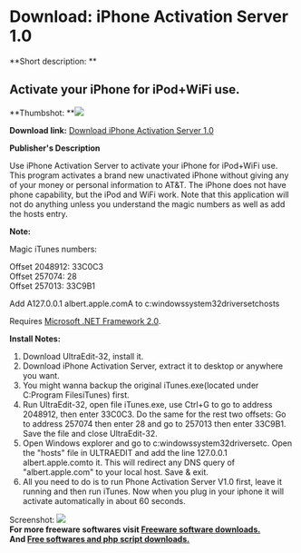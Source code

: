 # Download: iPhone Activation Server 1.0

**Short description: **

## Activate your iPhone for iPod+WiFi use.

  
**Thumbshot: **![](http://www.freewarefiles.com/screenshot/iphoneactserver_md.gif)   
  
**Download link:** [Download iPhone Activation Server 1.0](http://freesoftwares.boysofts.com/IPhone-Activation-Server_program_33787.html)  
  

**Publisher's Description**  
  

Use iPhone Activation Server to activate your iPhone for iPod+WiFi use. This
program activates a brand new unactivated iPhone without giving any of your
money or personal information to AT&T. The iPhone does not have phone
capability, but the iPod and WiFi work. Note that this application will not do
anything unless you understand the magic numbers as well as add the hosts
entry.

**Note:**

Magic iTunes numbers:

Offset 2048912: 33C0C3  
Offset 257074: 28  
Offset 257013: 33C9B1

Add A127.0.0.1 albert.apple.comA to c:windowssystem32driversetchosts

Requires [Microsoft .NET Framework
2.0](http://www.freewarefiles.com/program_10_108_16026.html).

**Install Notes:**

  1. Download UltraEdit-32, install it. 
  2. Download iPhone Activation Server, extract it to desktop or anywhere you want. 
  3. You might wanna backup the original iTunes.exe(located under C:Program FilesiTunes) first. 
  4. Run UltraEdit-32, open file iTunes.exe, use Ctrl+G to go to address 2048912, then enter 33C0C3. Do the same for the rest two offsets: Go to address 257074 then enter 28 and go to 257013 then enter 33C9B1. Save the file and close UltraEdit-32. 
  5. Open Windows explorer and go to c:windowssystem32driversetc. Open the "hosts" file in ULTRAEDIT and add the line 127.0.0.1 albert.apple.comto it. This will redirect any DNS query of "albert.apple.com" to your local host. Save & exit. 
  6. All you need to do is to run Phone Activation Server V1.0 first, leave it running and then run iTunes. Now when you plug in your iphone it will activate automatically in about 60 seconds. 

  
  
Screenshot: ![](http://www.freewarefiles.com/screenshot/iphoneactserver.gif)  
**For more freeware softwares visit [Freeware software downloads.](http://freesoftwares.boysofts.com/)**   
**And [Free softwares and php script downloads.](http://www.boysofts.com/)**

